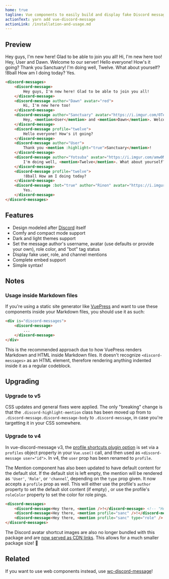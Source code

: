 ```yaml
---
home: true
tagline: Vue components to easily build and display fake Discord messages on your webpages.
actionText: yarn add vue-discord-message
actionLink: /installation-and-usage.md
---
```


## Preview

<div is="discord-messages">
	<discord-message>
		Hey guys, I'm new here! Glad to be able to join you all!
	</discord-message>
	<discord-message author="Dawn" avatar="red">
		Hi, I'm new here too!
	</discord-message>
	<discord-message author="Sanctuary" avatar="https://i.imgur.com/0TeacfY.png" role-color="#0099ff">
		Hey, <mention>User</mention> and <mention>Dawn</mention>. Welcome to our server!
	</discord-message>
	<discord-message profile="twelve">
		Hello everyone! How's it going?
	</discord-message>
	<discord-message author="User">
		Thank you <mention :highlight="true">Sanctuary</mention>!
	</discord-message>
	<discord-message author="Yotsuba" avatar="https://i.imgur.com/amw0MGJ.png">
		I'm doing well, <mention>Twelve</mention>. What about yourself?
	</discord-message>
	<discord-message profile="twelve">
		!8ball How am I doing today?
	</discord-message>
	<discord-message :bot="true" author="Rinon" avatar="https://i.imgur.com/axQ9wJl.png" role-color="violet">
		Yes.
	</discord-message>
</div>

```html
<discord-messages>
	<discord-message>
		Hey guys, I'm new here! Glad to be able to join you all!
	</discord-message>
	<discord-message author="Dawn" avatar="red">
		Hi, I'm new here too!
	</discord-message>
	<discord-message author="Sanctuary" avatar="https://i.imgur.com/0TeacfY.png" role-color="#0099ff">
		Hey, <mention>User</mention> and <mention>Dawn</mention>. Welcome to our server!
	</discord-message>
	<discord-message profile="twelve">
		Hello everyone! How's it going?
	</discord-message>
	<discord-message author="User">
		Thank you <mention :highlight="true">Sanctuary</mention>!
	</discord-message>
	<discord-message author="Yotsuba" avatar="https://i.imgur.com/amw0MGJ.png">
		I'm doing well, <mention>Twelve</mention>. What about yourself?
	</discord-message>
	<discord-message profile="twelve">
		!8ball How am I doing today?
	</discord-message>
	<discord-message :bot="true" author="Rinon" avatar="https://i.imgur.com/axQ9wJl.png" role-color="violet">
		Yes.
	</discord-message>
</discord-messages>
```

## Features

* Design modeled after [Discord](https://discordapp.com/) itself
* Comfy and compact mode support
* Dark and light themes support
* Set the message author's username, avatar (use defaults or provide your own), role color, and "bot" tag status
* Display fake user, role, and channel mentions
* Complete embed support
* Simple syntax!

## Notes

### Usage inside Markdown files

If you're using a static site generator like [VuePress](https://vuepress.vuejs.org/) and want to use these components inside your Markdown files, you should use it as such:

```html
<div is="discord-messages">
	<discord-message>
		...
	</discord-message>
</div>
```

This is the recommended approach due to how VuePress renders Markdown and HTML inside Markdown files. It doesn't recognize `<discord-messages>` as an HTML element, therefore rendering anything indented inside it as a regular codeblock.

## Upgrading

### Upgrade to v5

CSS updates and general fixes were applied. The only "breaking" change is that the `.discord-highlight-mention` class has been moved up from to `.discord-message.discord-message-body` to `.discord-message`, in case you're targetting it in your CSS somewhere.

### Upgrade to v4

In vue-discord-message v3, the [profile shortcuts plugin option](/plugin-options.html#profile-shortcuts) is set via a `profiles` object property in your `Vue.use()` call, and then used as `<discord-message user="id">`. In v4, the `user` prop has been renamed to `profile`.

The Mention component has also been updated to have default content for the default slot. If the default slot is left empty, the mention will be rendered as `'User'`, `'Role'`, or `'channel`', depending on the `type` prop given.
It now accepts a `profile` prop as well. This will either use the profile's `author` property to set the default slot content (if empty) , or use the profile's `roleColor` property to set the color for role pings.


```html
<discord-messages>
	<discord-message>Hey there, <mention />!</discord-message> <!-- "Hey there, @User! -->
	<discord-message>Hey there, <mention profile="sanc" />!</discord-message> <!-- "Hey there, @Sanctuary! -->
	<discord-message>Hey there, <mention profile="sanc" type="role" />!</discord-message> <!-- "Hey there, @Role! (colored ping) -->
</discord-messages>
```

The Discord avatar shortcut images are also no longer bundled with this package and are [now served as CDN links](/plugin-options.html#avatar-shortcuts). This allows for a much smaller package size! 🎉

## Related

If you want to use web components instead, use [wc-discord-message](https://github.com/Danktuary/wc-discord-message)!
